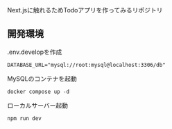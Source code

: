 Next.jsに触れるためTodoアプリを作ってみるリポジトリ

## 開発環境
.env.developを作成
```
DATABASE_URL="mysql://root:mysql@localhost:3306/db"
```
MySQLのコンテナを起動
```
docker compose up -d
```
ローカルサーバー起動
```bash
npm run dev
```